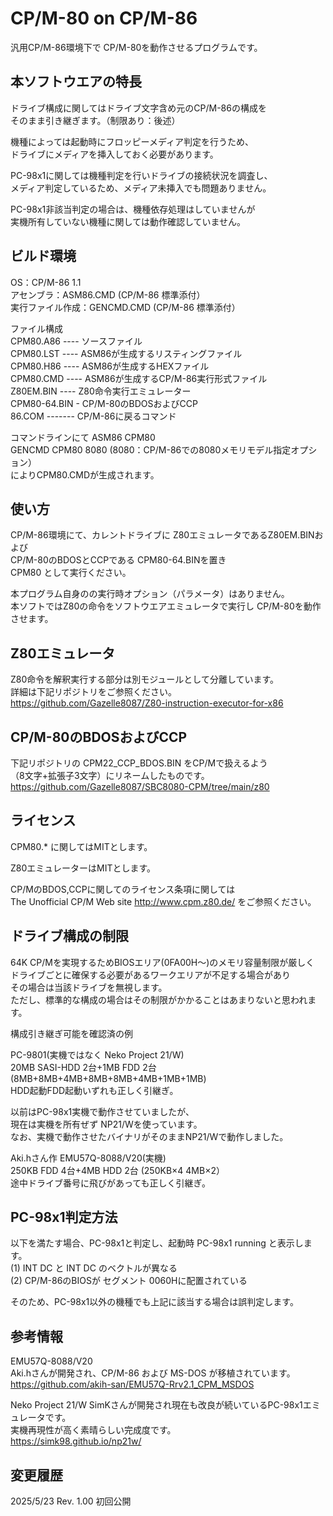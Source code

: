# CP/M-80 on CP/M-86

汎用CP/M-86環境下で CP/M-80を動作させるプログラムです。  

## 本ソフトウエアの特長

ドライブ構成に関してはドライブ文字含め元のCP/M-86の構成を  
そのまま引き継ぎます。（制限あり：後述）  

機種によっては起動時にフロッピーメディア判定を行うため、  
ドライブにメディアを挿入しておく必要があります。  

PC-98x1に関しては機種判定を行いドライブの接続状況を調査し、  
メディア判定しているため、メディア未挿入でも問題ありません。  

PC-98x1非該当判定の場合は、機種依存処理はしていませんが  
実機所有していない機種に関しては動作確認していません。  

## ビルド環境

OS：CP/M-86 1.1  
アセンブラ：ASM86.CMD (CP/M-86 標準添付）  
実行ファイル作成：GENCMD.CMD (CP/M-86 標準添付）

ファイル構成  
CPM80.A86 ---- ソースファイル  
CPM80.LST ---- ASM86が生成するリスティングファイル  
CPM80.H86 ---- ASM86が生成するHEXファイル  
CPM80.CMD ---- ASM86が生成するCP/M-86実行形式ファイル  
Z80EM.BIN ---- Z80命令実行エミュレーター  
CPM80-64.BIN - CP/M-80のBDOSおよびCCP  
86.COM ------- CP/M-86に戻るコマンド  

コマンドラインにて
ASM86  CPM80  
GENCMD CPM80 8080    (8080：CP/M-86での8080メモリモデル指定オプション）  
によりCPM80.CMDが生成されます。  

## 使い方

CP/M-86環境にて、カレントドライブに Z80エミュレータであるZ80EM.BINおよび  
CP/M-80のBDOSとCCPである CPM80-64.BINを置き  
CPM80 として実行ください。  

本プログラム自身のの実行時オプション（パラメータ）はありません。  
本ソフトではZ80の命令をソフトウエアエミュレータで実行し CP/M-80を動作させます。  

## Z80エミュレータ

Z80命令を解釈実行する部分は別モジュールとして分離しています。  
詳細は下記リポジトリをご参照ください。  
https://github.com/Gazelle8087/Z80-instruction-executor-for-x86

## CP/M-80のBDOSおよびCCP

下記リポジトリの CPM22_CCP_BDOS.BIN をCP/Mで扱えるよう  
（8文字+拡張子3文字）にリネームしたものです。  
https://github.com/Gazelle8087/SBC8080-CPM/tree/main/z80

## ライセンス

CPM80.* に関してはMITとします。  

Z80エミュレーターはMITとします。  

CP/MのBDOS,CCPに関してのライセンス条項に関しては  
The Unofficial CP/M Web site http://www.cpm.z80.de/ をご参照ください。

## ドライブ構成の制限

64K CP/Mを実現するためBIOSエリア(0FA00H～)のメモリ容量制限が厳しく  
ドライブごとに確保する必要があるワークエリアが不足する場合があり  
その場合は当該ドライブを無視します。  
ただし、標準的な構成の場合はその制限がかかることはあまりないと思われます。

構成引き継ぎ可能を確認済の例  

PC-9801(実機ではなく Neko Project 21/W)  
20MB SASI-HDD 2台+1MB FDD 2台(8MB+8MB+4MB+8MB+8MB+4MB+1MB+1MB)  
HDD起動FDD起動いずれも正しく引継ぎ。  

以前はPC-98x1実機で動作させていましたが、  
現在は実機を所有ぜず NP21/Wを使っています。  
なお、実機で動作させたバイナリがそのままNP21/Wで動作しました。  

Aki.hさん作 EMU57Q-8088/V20(実機)  
250KB FDD 4台+4MB HDD 2台 (250KB×4 4MB×2）  
途中ドライブ番号に飛びがあっても正しく引継ぎ。  

## PC-98x1判定方法

以下を満たす場合、PC-98x1と判定し、起動時 PC-98x1 running と表示します。  
(1) INT DC と INT DC のベクトルが異なる  
(2) CP/M-86のBIOSが セグメント 0060Hに配置されている  

そのため、PC-98x1以外の機種でも上記に該当する場合は誤判定します。

## 参考情報

EMU57Q-8088/V20  
Aki.hさんが開発され、CP/M-86 および MS-DOS が移植されています。  
https://github.com/akih-san/EMU57Q-Rrv2.1_CPM_MSDOS

Neko Project 21/W
SimKさんが開発され現在も改良が続いているPC-98x1エミュレータです。  
実機再現性が高く素晴らしい完成度です。  
https://simk98.github.io/np21w/

## 変更履歴
2025/5/23 Rev. 1.00	初回公開


